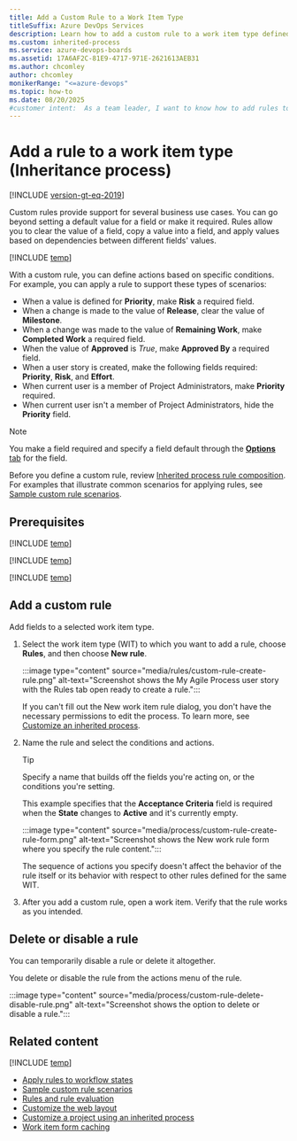 ```yaml
---
title: Add a Custom Rule to a Work Item Type
titleSuffix: Azure DevOps Services
description: Learn how to add a custom rule to a work item type defined for an inherited process and project in Azure Boards.
ms.custom: inherited-process
ms.service: azure-devops-boards
ms.assetid: 17A6AF2C-81E9-4717-971E-2621613AEB31
ms.author: chcomley
author: chcomley
monikerRange: "<=azure-devops"
ms.topic: how-to
ms.date: 08/20/2025
#customer intent:  As a team leader, I want to know how to add rules to work items in Azure Boards.
---
```


# Add a rule to a work item type (Inheritance process)

[!INCLUDE [version-gt-eq-2019](../../../includes/version-gt-eq-2019.md)]

Custom rules provide support for several business use cases. You can go beyond setting a default value for a field or make it required. Rules allow you to clear the value of a field, copy a value into a field, and apply values based on dependencies between different fields' values. 

[!INCLUDE [temp](../includes/note-on-prem-link.md)]

With a custom rule, you can define actions based on specific conditions. For example, you can apply a rule to support these types of scenarios:

- When a value is defined for **Priority**, make **Risk** a required field.
- When a change is made to the value of **Release**, clear the value of **Milestone**.
- When a change was made to the value of **Remaining Work**, make **Completed Work** a required field.
- When the value of **Approved** is *True*, make **Approved By** a required field.
- When a user story is created, make the following fields required: **Priority**, **Risk**, and **Effort**.
- When current user is a member of Project Administrators, make **Priority** required.
- When current user isn't a member of Project Administrators, hide the **Priority** field.

> [!NOTE]  
> You make a field required and specify a field default through the [**Options** tab](customize-process-field.md#options) for the field.

Before you define a custom rule, review [Inherited process rule composition](rule-reference.md#ip-rule-composition). For examples that illustrate common scenarios for applying rules, see [Sample custom rule scenarios](rule-samples.md). 

## Prerequisites

[!INCLUDE [temp](../includes/process-prerequisites.md)]

[!INCLUDE [temp](../includes/open-process-admin-context-ts.md)]

[!INCLUDE [temp](../includes/automatic-update-project.md)]

## Add a custom rule

Add fields to a selected work item type.

1. Select the work item type (WIT) to which you want to add a rule, choose **Rules**, and then choose **New rule**.

    :::image type="content" source="media/rules/custom-rule-create-rule.png" alt-text="Screenshot shows the My Agile Process user story with the Rules tab open ready to create a rule.":::

    If you can't fill out the New work item rule dialog, you don't have the necessary permissions to edit the process. To learn more, see [Customize an inherited process](../../../organizations/security/set-permissions-access-work-tracking.md#customize-an-inherited-process).

1. Name the rule and select the conditions and actions.

    > [!TIP]  
    > Specify a name that builds off the fields you're acting on, or the conditions you're setting.

    This example specifies that the **Acceptance Criteria** field is required when the **State** changes to **Active** and it's currently empty.

    :::image type="content" source="media/process/custom-rule-create-rule-form.png" alt-text="Screenshot shows the New work rule form where you specify the rule content.":::
  
	The sequence of actions you specify doesn't affect the behavior of the rule itself or its behavior with respect to other rules defined for the same WIT.

1. After you add a custom rule, open a work item. Verify that the rule works as you intended.

<a id="delete-disable"> </a>

## Delete or disable a rule

You can temporarily disable a rule or delete it altogether.

You delete or disable the rule from the actions menu of the rule.

:::image type="content" source="media/process/custom-rule-delete-disable-rule.png" alt-text="Screenshot shows the option to delete or disable a rule.":::  

## Related content

[!INCLUDE [temp](../includes/note-audit-log-support-process.md)]

- [Apply rules to workflow states](apply-rules-to-workflow-states.md) 
- [Sample custom rule scenarios](rule-samples.md)  
- [Rules and rule evaluation](rule-reference.md)
- [Customize the web layout](customize-process-form.md)
- [Customize a project using an inherited process](customize-process.md)
- [Work item form caching](troubleshoot-work-item-form-caching-issues.md)  
